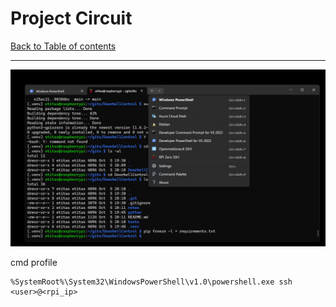 # Project Circuit
[Back to Table of contents](0_index.md)
___
![Terminal](images/terminal.png)

cmd profile
```
%SystemRoot%\System32\WindowsPowerShell\v1.0\powershell.exe ssh <user>@<rpi_ip>
```